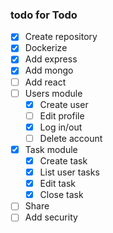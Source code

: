 ### todo for Todo

- [x] Create repository
- [x] Dockerize
- [x] Add express
- [x] Add mongo
- [ ] Add react
- [ ] Users module
    - [x] Create user
    - [ ] Edit profile
    - [x] Log in/out
    - [ ] Delete account
- [x] Task module
    - [x] Create task
    - [x] List user tasks
    - [x] Edit task
    - [x] Close task
- [ ] Share
- [ ] Add security
